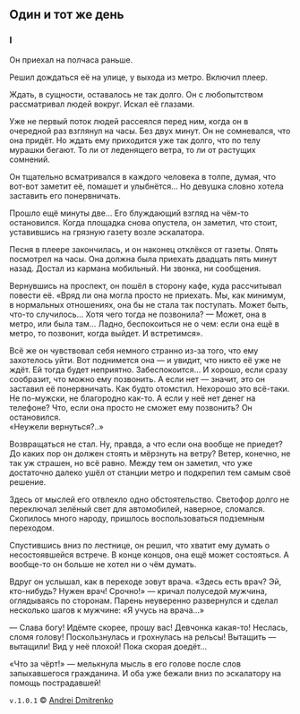 ## Один и тот же день

### I

Он приехал на полчаса раньше.

Решил дождаться её на улице, у выхода из метро. Включил плеер.

Ждать, в сущности, оставалось не так долго. Он с любопытством рассматривал людей вокруг. Искал её глазами.

Уже не первый поток людей рассеялся перед ним, когда он в очередной раз взглянул на часы. Без двух минут. Он не сомневался, что она придёт. Но ждать ему приходится уже так долго, что по телу мурашки бегают. То ли от леденящего ветра, то ли от растущих сомнений.

Он тщательно всматривался в каждого человека в толпе, думая, что вот-вот заметит её, помашет и улыбнётся... Но девушка словно хотела заставить его понервничать.

Прошло ещё минуты две... Его блуждающий взгляд на чём-то остановился. Когда площадка снова опустела, он заметил, что стоит, уставившись на грязную газету возле эскалатора.

Песня в плеере закончилась, и он наконец отклёкся от газеты. Опять посмотрел на часы. Она должна была приехать двадцать пять минут назад. Достал из кармана мобильный. Ни звонка, ни сообщения.

Вернувшись на проспект, он пошёл в сторону кафе, куда рассчитывал повести её. &laquo;Вряд ли она могла просто не приехать. Мы, как минимум, в нормальных отношениях, она бы не стала так поступать. Может быть, что-то случилось... Хотя чего тогда не позвонила? &mdash; Может, она в метро, или была там... Ладно, беспокоиться не о чем: если она ещё в метро, то позвонит, когда выйдет. И встретимся&raquo;.

Всё же он чувствовал себя немного странно из-за того, что ему захотелось уйти. Вот поднимется она &mdash; и увидит, что никто её уже не ждёт. Ей тогда будет неприятно. Забеспокоится... И хорошо, если сразу сообразит, что можно ему позвонить. А если нет &mdash; значит, это он заставил её понервничать. Как будто отомстил. Нехорошо это всё-таки. Не по-мужски, не благородно как-то. А если у неё нет денег на телефоне? Что, если она просто не сможет ему позвонить? Он остановился.  
&laquo;Неужели вернуться?..&raquo;

Возвращаться не стал. Ну, правда, а что если она вообще не приедет? До каких пор он должен стоять и мёрзнуть на ветру? Ветер, конечно, не так уж страшен, но всё равно. Между тем он заметил, что уже достаточно далеко ушёл от станции метро и подкрепил тем самым своё решение.

Здесь от мыслей его отвлекло одно обстоятельство. Светофор долго не переключал зелёный свет для автомобилей, наверное, сломался. Скопилось много народу, пришлось воспользоваться подземным переходом.

Спустившись вниз по лестнице, он решил, что хватит ему думать о несостоявшейся встрече. В конце концов, она ещё может состояться. А вообще-то он больше не хотел ни о чём думать.

Вдруг он услышал, как в переходе зовут врача. &laquo;Здесь есть врач? Эй, кто-нибудь? Нужен врач! Срочно!&raquo; &mdash; кричал полуседой мужчина, оглядываясь по сторонам. Парень неуверенно развернулся и сделал несколько шагов к мужчине: &laquo;Я учусь на врача...&raquo;

&mdash; Слава богу! Идёмте скорее, прошу вас! Девчонка какая-то! Неслась, сломя голову! Поскользнулась и грохнулась на рельсы! Вытащить &mdash; вытащили! Вид у неё плохой! Пока скорая доедёт...

&laquo;Что за чёрт!&raquo; &mdash; мелькнула мысль в его голове после слов запыхавшегося гражданина. И оба уже бежали вниз по эскалатору на помощь пострадавшей!

`v.1.0.1` &copy; [Andrei Dmitrenko](https://vk.com/fineliterature)
